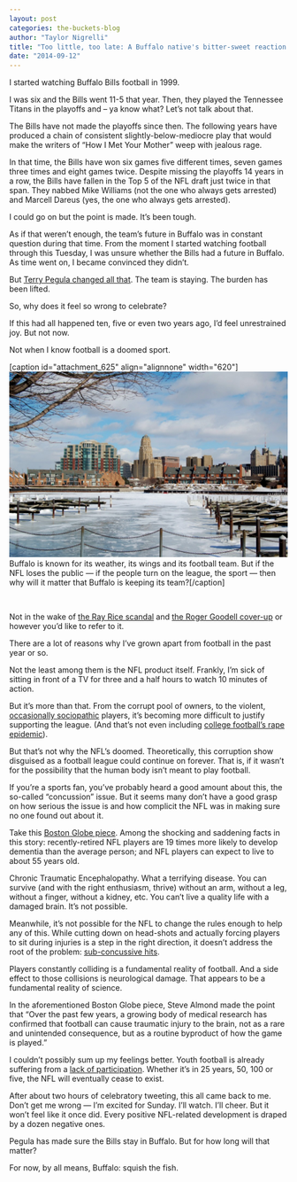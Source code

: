 ```yaml
---
layout: post
categories: the-buckets-blog
author: "Taylor Nigrelli"
title: "Too little, too late: A Buffalo native's bitter-sweet reaction to the Bills new ownership."
date: "2014-09-12"
---
```


I started watching Buffalo Bills football in 1999.

I was six and the Bills went 11-5 that year. Then, they played the Tennessee Titans in the playoffs and – ya know what? Let’s not talk about that.

The Bills have not made the playoffs since then. The following years have produced a chain of consistent slightly-below-mediocre play that would make the writers of “How I Met Your Mother” weep with jealous rage.

In that time, the Bills have won six games five different times, seven games three times and eight games twice. Despite missing the playoffs 14 years in a row, the Bills have fallen in the Top 5 of the NFL draft just twice in that span. They nabbed Mike Williams (not the one who always gets arrested) and Marcell Dareus (yes, the one who always gets arrested).

I could go on but the point is made. It’s been tough.

As if that weren’t enough, the team’s future in Buffalo was in constant question during that time. From the moment I started watching football through this Tuesday, I was unsure whether the Bills had a future in Buffalo. As time went on, I became convinced they didn’t.

But [Terry Pegula changed all that](http://www.nytimes.com/2014/09/10/sports/football/terry-pegula-owner-of-sabres-to-acquire-buffalo-bills.html?_r=0). The team is staying. The burden has been lifted.

So, why does it feel so wrong to celebrate?

If this had all happened ten, five or even two years ago, I’d feel unrestrained joy. But not now.

Not when I know football is a doomed sport.

\[caption id="attachment\_625" align="alignnone" width="620"\][![Buffalo Skyline In Winter](images/bigstock-City-Skyline-In-Winter-6866634-1024x680.jpg)](http://www.thehighscreen.com/wp-content/uploads/2014/09/bigstock-City-Skyline-In-Winter-6866634.jpg) Buffalo is known for its weather, its wings and its football team. But if the NFL loses the public — if the people turn on the league, the sport — then why will it matter that Buffalo is keeping its team?\[/caption\]

 

Not in the wake of [the Ray Rice scandal](http://www.thehighscreen.com/2014/09/women-inequality-in-nfl-hobby-lobby/) and [the Roger Goodell cover-up](http://www.thehighscreen.com/2014/08/a-consistent-failure-roger-goodell-does-not-care-about-janay-palmer/) or however you’d like to refer to it.

There are a lot of reasons why I’ve grown apart from football in the past year or so.

Not the least among them is the NFL product itself. Frankly, I’m sick of sitting in front of a TV for three and a half hours to watch 10 minutes of action.

But it’s more than that. From the corrupt pool of owners, to the violent, [occasionally sociopathic](http://www.sportsworldnews.com/articles/17699/20140911/aaron-hernandez-murder-case-update-attorneys-for-ex-patriots-tight-end-want-cell-phone-evidence-thrown-out-video.htm) players, it’s becoming more difficult to justify supporting the league. (And that’s not even including [college football’s rape epidemic](http://search.espn.go.com/rape/stories/college-football/5-28)).

But that’s not why the NFL’s doomed. Theoretically, this corruption show disguised as a football league could continue on forever. That is, if it wasn’t for the possibility that the human body isn’t meant to play football.

If you’re a sports fan, you’ve probably heard a good amount about this, the so-called “concussion” issue. But it seems many don’t have a good grasp on how serious the issue is and how complicit the NFL was in making sure no one found out about it.

Take this [Boston Globe piece](http://www.bostonglobe.com/magazine/2014/08/07/why-you-should-stop-watching-football/FYbCW73jay4MzeMQ6pC5TK/story.html). Among the shocking and saddening facts in this story: recently-retired NFL players are 19 times more likely to develop dementia than the average person; and NFL players can expect to live to about 55 years old.

Chronic Traumatic Encephalopathy. What a terrifying disease. You can survive (and with the right enthusiasm, thrive) without an arm, without a leg, without a finger, without a kidney, etc. You can’t live a quality life with a damaged brain. It’s not possible.

Meanwhile, it’s not possible for the NFL to change the rules enough to help any of this. While cutting down on head-shots and actually forcing players to sit during injuries is a step in the right direction, it doesn’t address the root of the problem: [sub-concussive hits](http://www.traumaticbraininjury.net/soccer-and-the-sub-concussive-hits-silently-destroying-the-brain/).

Players constantly colliding is a fundamental reality of football. And a side effect to those collisions is neurological damage. That appears to be a fundamental reality of science.

In the aforementioned Boston Globe piece, Steve Almond made the point that “Over the past few years, a growing body of medical research has confirmed that football can cause traumatic injury to the brain, not as a rare and unintended consequence, but as a routine byproduct of how the game is played.”

I couldn’t possibly sum up my feelings better. Youth football is already suffering from a [lack of participation](http://espn.go.com/espn/otl/story/_/page/popwarner/pop-warner-youth-football-participation-drops-nfl-concussion-crisis-seen-causal-factor). Whether it’s in 25 years, 50, 100 or five, the NFL will eventually cease to exist.

After about two hours of celebratory tweeting, this all came back to me. Don’t get me wrong — I’m excited for Sunday. I’ll watch. I’ll cheer. But it won’t feel like it once did. Every positive NFL-related development is draped by a dozen negative ones.

Pegula has made sure the Bills stay in Buffalo. But for how long will that matter?

For now, by all means, Buffalo: squish the fish.


